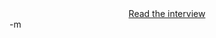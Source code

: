 <center><img src="http://www.earthvssoup.com/sp3w/uploaded_images/i-can-has-cheezburger-766939.jpg" border="0" alt="" /><br/>
<a href="http://blogs.chron.com/techblog/archives/2007/06/on_n0es1_cheezburger_guy_sp3aks.html">Read the interview</a><br/></center>
-m